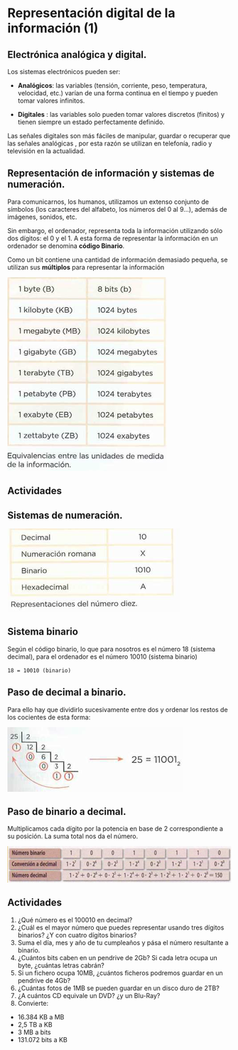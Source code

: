 # Representación digital de la información (1)

## Electrónica analógica y digital. 

Los sistemas electrónicos pueden ser:

- **Analógicos**: las variables (tensión, corriente, peso, temperatura, velocidad, etc.) varían
de una forma continua en el tiempo y pueden tomar valores infinitos.

- **Digitales** : las variables solo pueden tomar valores discretos (finitos) y tienen siempre un
estado perfectamente definido.

Las señales digitales son más fáciles de manipular, guardar o recuperar que las señales analógicas , por esta razón se utilizan en telefonía, radio y televisión en la actualidad.

## Representación de información y sistemas de numeración. 

Para comunicarnos, los humanos, utilizamos un extenso conjunto de símbolos (los caracteres del alfabeto, los números del 0 al 9...), además de imágenes, sonidos, etc.

Sin embargo, el ordenador, representa toda la información utilizando sólo dos dígitos: el 0 y el 1. A esta forma de representar la información en un ordenador se denomina **código Binario**.

Como un bit contiene una cantidad de información demasiado pequeña, se utilizan sus
**múltiplos** para representar la información

![](img/2019-09-15-10-57-27.png)

## Actividades


## Sistemas de numeración.

![](img/2019-09-15-10-59-21.png)

## Sistema binario

Según el código binario, lo que para nosotros es el número 18 (sistema decimal),
para el ordenador es el número 10010 (sistema binario)

    18 = 10010 (binario)

## Paso de decimal a binario. 

Para ello hay que dividirlo sucesivamente entre
dos y ordenar los restos de los cocientes de esta forma:

![](img/2019-09-15-10-59-47.png)

## Paso de binario a decimal. 

Multiplicamos cada dígito por la potencia en
base de 2 correspondiente a su posición. La suma total nos da el número.

![](img/2019-09-15-11-00-23.png)

## Actividades

1. ¿Qué número es el 100010 en decimal?
2. ¿Cuál es el mayor número que puedes representar usando tres dígitos
binarios? ¿Y con cuatro dígitos binarios?
3. Suma el día, mes y año de tu cumpleaños y pása el número resultante a binario.
4. ¿Cuántos bits caben en un pendrive de 2Gb? Si cada letra ocupa un byte, ¿cuántas letras cabrán?
5. Si un fichero ocupa 10MB, ¿cuántos ficheros podremos guardar en un pendrive de 4Gb?
6. ¿Cuántas fotos de 1MB se pueden guardar en un disco duro de 2TB?
7. ¿A cuántos CD equivale un DVD? ¿y un Blu-Ray?
8. Convierte:
- 16.384‬ KB a MB
- 2,5 TB a KB
- 3 MB a bits
- 131.072 bits a KB

